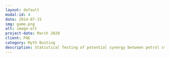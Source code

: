 ```yaml
---
layout: default
modal-id: 4
date: 2014-07-15
img: game.png
alt: image-alt
project-date: March 2020
client: PAE
category: Myth Busting
description: Statistical Testing of potential synergy between petrol stations and hyper markets in Argentina.
---
```

